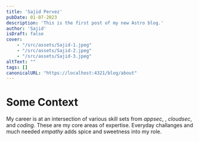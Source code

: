 ```yaml
---
title: 'Sajid Pervez'
pubDate: 01-07-2023
description: 'This is the first post of my new Astro blog.'
author: 'Sajid'
isDraft: false
cover:    
    - "/src/assets/Sajid-1.jpeg"
    - "/src/assets/Sajid-2.jpeg"
    - "/src/assets/Sajid-3.jpeg"
altText: ""
tags: []
canonicalURL: "https://localhost:4321/blog/about"
---
```


# Some Context
My career is at an intersection of various skill sets from *appsec*, , *cloudsec*,  and *coding*. These are my core areas of expertise. Everyday challanges and much needed *empathy* adds spice and sweetness into my role.


